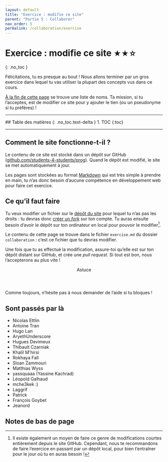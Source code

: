 ```yaml
---
layout: default
title: "Exercice : modifie ce site"
parent: "Partie 5 : Collaborer"
nav_order: 5
permalink: /collaboration/exercise
---
```

<!-----------------------------------------------------
  Félicitations, tu as trouvé le fichier à modifier !
  Rends-toi tout à la fin pour y inscrire ton nom.
------------------------------------------------------>

# Exercice : modifie ce site <small title="Difficulté : moyen">★★☆</small>
{: .no_toc }

Félicitations, tu es presque au bout ! Nous allons terminer par un gros exercice dans lequel
tu vas utiliser la plupart des concepts vus dans ce cours.

[À la fin de cette page](#sont-passés-par-là) se trouve une liste de noms. Ta mission, si tu l’acceptes,
est de modifier ce site pour y ajouter le tien (ou un pseudonyme si tu préfères) !

<hr>
## Table des matières
{: .no_toc.text-delta }
1. TOC
{:toc}
<hr>

## Comment le site fonctionne-t-il ?

Le contenu de ce site est stocké dans un dépôt sur GitHub
(<a href="https://github.com/students-4-students/prog" target="_blank">github.com/students-4-students/prog</a>).
Quand le dépôt est modifié, le site se met automatiquement à jour.

Les pages sont stockées au format
<a href="https://daringfireball.net/projects/markdown/" target="_blank">Markdown</a>
qui est très simple à prendre en main, tu n’as donc besoin d’aucune compétence
en développement web pour faire cet exercice.

## Ce qu’il faut faire

Tu veux modifier un fichier sur le
<a href="https://github.com/students-4-students/prog" target="_blank">dépôt du site</a>
pour lequel tu n’as pas les droits : tu devras donc [créer un *fork*](github) sur ton compte. Tu auras ensuite besoin d’avoir le dépôt sur ton ordinateur en local pour pouvoir le modifier[^1].

[^1]: Il existe également un moyen de faire ce genre de modifications courtes entièrement depuis le site GitHub. Cependant, nous te recommandons de faire l’exercice en passant par un dépôt local, pour bien t’entraîner pour le jour où tu en auras besoin !

Le contenu de cette page se trouve dans le fichier `exercise.md` du dossier `collaboration` :
c’est ce fichier que tu devras modifier.

Une fois que tu as effectué la modification, assure-toi qu’elle est sur ton dépôt distant sur GitHub, et crée une *pull request*. Si tout est bon, nous l’accepterons au plus vite !

<div class="tip">
  <header>Astuce</header>
  <p>Comme toujours, n’hésite pas à nous demander de l’aide si tu bloques !</p>
</div>

## Sont passés par là
* Nicolas Ettlin
* Antoine Tran
* Hugo Lan
* AryethUnderscore
* Hugues Devimeux
* Thibault Czarniak
* Khalil M'hirsi
* Rokhaya Fall
* Sloan Zammouri
* Matthias Wyss
* yassquaaa (Yassine Kachrad)
* Léopold Galhaud
* mche3kek :)
* Laggrif
* Patrick
* François Goybet
* Jeanord

<!-- ↑  ↑  ↑  ↑  ↑  ↑  ↑  ↑  ↑  ↑  ↑  ↑  ↑  ↑  ↑  ↑  ↑
Écris ton nom ou pseudonyme en dessous des autres,
en commençant par “* ” (astérisque + espace).
------------------------------------------------------>

## Notes de bas de page
